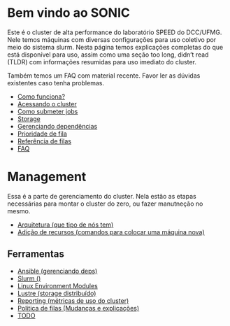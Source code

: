 # Bem vindo ao SONIC
Este é o cluster de alta performance do laboratório SPEED do DCC/UFMG. Nele temos máquinas com diversas configurações para uso coletivo por meio do sistema slurm. Nesta página temos explicações completas do que está disponível para uso, assim como uma seção too long, didn’t read (TLDR) com informações resumidas para uso imediato do cluster.

Também temos um FAQ com material recente. Favor ler as dúvidas existentes caso tenha problemas.

 - [Como funciona?](user/como-funciona.md)
 - [Acessando o cluster](user/acesso.md)
 - [Como submeter jobs](user/submissao-slurm.md)
 - [Storage](user/storage.md)
 - [Gerenciando dependências](user/gerencia-de-deps.md)
 - [Prioridade de fila](user/prioridade-de-fila.md)
 - [Referência de filas](user/filas-atual.md)
 - [FAQ](user/faq.md)


# Management
Essa é a parte de gerenciamento do cluster. Nela estão as etapas necessárias para montar o cluster do zero, ou fazer manutneção no mesmo.

 - [Arquitetura (que tipo de nós tem)](link)
 - [Adição de recursos (comandos para colocar uma máquina nova)](link)

## Ferramentas
 - [Ansible (gerenciando deps)](link)
 - [Slurm ()](link)
 - [Linux Environment Modules](link)
 - [Lustre (storage distribuído)](link)
 - [Reporting (métricas de uso do cluster)](link)
 - [Politica de filas (Mudanças e explicações)](link)
 - [TODO](link)

